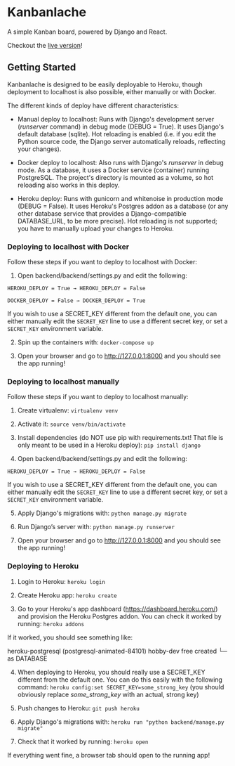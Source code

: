 # Kanbanlache

A simple Kanban board, powered by Django and React.

Checkout the [live version](https://kanbanlache.herokuapp.com/)!

## Getting Started

Kanbanlache is designed to be easily deployable to Heroku, though deployment to localhost is also
possible, either manually or with Docker.

The different kinds of deploy have different characteristics:
* Manual deploy to localhost: Runs with Django's development server (*runserver* command) in debug mode (DEBUG = True). It uses Django's default database (sqlite). Hot reloading is enabled (i.e. if you edit the Python source code, the Django server automatically reloads, reflecting your changes).

* Docker deploy to localhost: Also runs with Django's *runserver* in debug mode. As a database, it uses a Docker service (container) running PostgreSQL. The project's directory is mounted as a volume, so hot reloading also works in this deploy.

* Heroku deploy: Runs with gunicorn and whitenoise in production mode (DEBUG = False). It uses Heroku's Postgres addon as a database (or any other database service that provides a Django-compatible DATABASE_URL, to be more precise). Hot reloading is not supported; you have to manually upload your changes to Heroku.

### Deploying to localhost with Docker

Follow these steps if you want to deploy to localhost with Docker:

1. Open backend/backend/settings.py and edit the following:

```
HEROKU_DEPLOY = True → HEROKU_DEPLOY = False

DOCKER_DEPLOY = False → DOCKER_DEPLOY = True
```

If you wish to use a SECRET_KEY different from the default one, you can either manually edit the `SECRET_KEY` line to use a different secret key, or set a `SECRET_KEY` environment variable.


2. Spin up the containers with: `docker-compose up`

3. Open your browser and go to http://127.0.0.1:8000 and you should see the app running!

### Deploying to localhost manually

Follow these steps if you want to deploy to localhost manually:

1. Create virtualenv: `virtualenv venv`

2. Activate it: `source venv/bin/activate`

3. Install dependencies (do NOT use pip with requirements.txt! That file is only meant to be used in a Heroku deploy): `pip install django`

4. Open backend/backend/settings.py and edit the following:

`HEROKU_DEPLOY = True → HEROKU_DEPLOY = False`

If you wish to use a SECRET_KEY different from the default one, you can either manually edit the `SECRET_KEY` line to use a different secret key, or set a `SECRET_KEY` environment variable.

5. Apply Django's migrations with: `python manage.py migrate`

6. Run Django’s server with: `python manage.py runserver`

7. Open your browser and go to http://127.0.0.1:8000 and you should see the app running!

### Deploying to Heroku

1. Login to Heroku: `heroku login`

2. Create Heroku app: `heroku create`

3. Go to your Heroku's app dashboard (https://dashboard.heroku.com/) and provision the Heroku Postgres addon. You can check it worked by running: `heroku addons`

If it worked, you should see something like:

heroku-postgresql (postgresql-animated-84101)  hobby-dev  free   created
 └─ as DATABASE

4. When deploying to Heroku, you should really use a SECRET_KEY different from the default one. You can do this easily with the following command: `heroku config:set SECRET_KEY=some_strong_key` (you should obviously replace *some_strong_key* with an actual, strong key)

5. Push changes to Heroku: `git push heroku`

6. Apply Django's migrations with: `heroku run "python backend/manage.py migrate"`

7. Check that it worked by running: `heroku open`

If everything went fine, a browser tab should open to the running app!